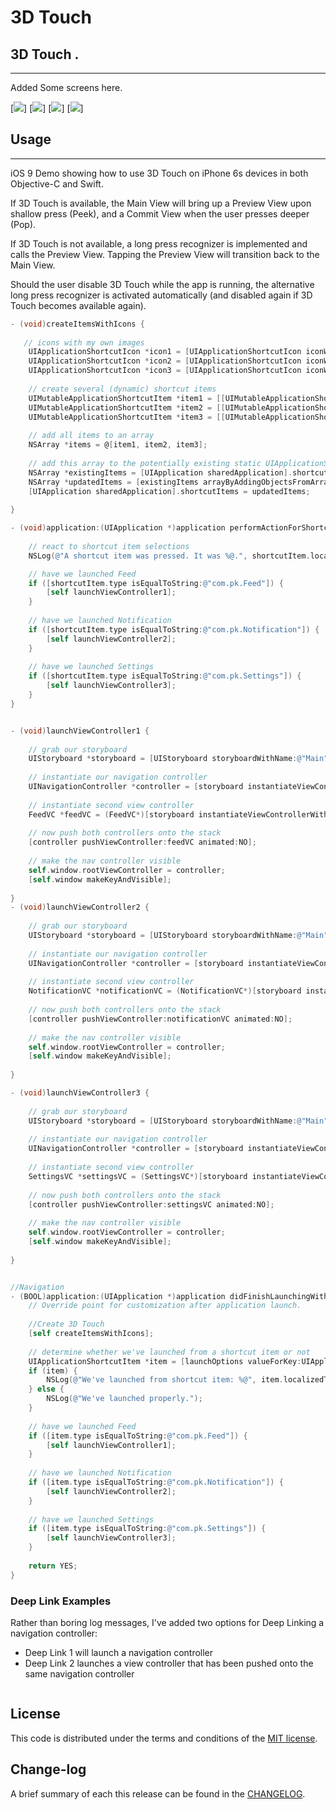 
3D Touch
=========

## 3D Touch .
------------
 Added Some screens here.
 
[![](https://github.com/pawankv89/3DTouch/blob/master/images/screen_1.png)]
[![](https://github.com/pawankv89/3DTouch/blob/master/images/screen_2.png)]
[![](https://github.com/pawankv89/3DTouch/blob/master/images/screen_3.png)]
[![](https://github.com/pawankv89/3DTouch/blob/master/images/screen_4.png)]

## Usage
------------
 iOS 9 Demo showing how to use 3D Touch on iPhone 6s devices in both Objective-C and Swift.

If 3D Touch is available, the Main View will bring up a Preview View upon shallow press (Peek), and a Commit View when the user presses deeper (Pop).

If 3D Touch is not available, a long press recognizer is implemented and calls the Preview View. Tapping the Preview View will transition back to the Main View.

Should the user disable 3D Touch while the app is running, the alternative long press recognizer is activated automatically (and disabled again if 3D Touch becomes available again).


```objective-c
- (void)createItemsWithIcons {
    
   // icons with my own images
    UIApplicationShortcutIcon *icon1 = [UIApplicationShortcutIcon iconWithTemplateImageName:@"iCon1"];
    UIApplicationShortcutIcon *icon2 = [UIApplicationShortcutIcon iconWithTemplateImageName:@"iCon2"];
    UIApplicationShortcutIcon *icon3 = [UIApplicationShortcutIcon iconWithTemplateImageName:@"iCon3"];
    
    // create several (dynamic) shortcut items
    UIMutableApplicationShortcutItem *item1 = [[UIMutableApplicationShortcutItem alloc]initWithType:@"com.pk.Feed" localizedTitle:@"Launch Feed Controller" localizedSubtitle:@"Launch Feed Controller" icon:icon1 userInfo:nil];
    UIMutableApplicationShortcutItem *item2 = [[UIMutableApplicationShortcutItem alloc]initWithType:@"com.pk.Notification" localizedTitle:@"Launch Notification Controller" localizedSubtitle:@"Launch Notification Controller" icon:icon2 userInfo:nil];
    UIMutableApplicationShortcutItem *item3 = [[UIMutableApplicationShortcutItem alloc]initWithType:@"com.pk.Settings" localizedTitle:@"Launch Settings Controller" localizedSubtitle:@"Launch Settings Controller" icon:icon3 userInfo:nil];
    
    // add all items to an array
    NSArray *items = @[item1, item2, item3];
    
    // add this array to the potentially existing static UIApplicationShortcutItems
    NSArray *existingItems = [UIApplication sharedApplication].shortcutItems;
    NSArray *updatedItems = [existingItems arrayByAddingObjectsFromArray:items];
    [UIApplication sharedApplication].shortcutItems = updatedItems;
    
}

- (void)application:(UIApplication *)application performActionForShortcutItem:(UIApplicationShortcutItem *)shortcutItem completionHandler:(void (^)(BOOL))completionHandler {
    
    // react to shortcut item selections
    NSLog(@"A shortcut item was pressed. It was %@.", shortcutItem.localizedTitle);

    // have we launched Feed
    if ([shortcutItem.type isEqualToString:@"com.pk.Feed"]) {
        [self launchViewController1];
    }
    
    // have we launched Notification
    if ([shortcutItem.type isEqualToString:@"com.pk.Notification"]) {
        [self launchViewController2];
    }
    
    // have we launched Settings
    if ([shortcutItem.type isEqualToString:@"com.pk.Settings"]) {
        [self launchViewController3];
    }
}


- (void)launchViewController1 {
    
    // grab our storyboard
    UIStoryboard *storyboard = [UIStoryboard storyboardWithName:@"Main" bundle:nil];
    
    // instantiate our navigation controller
    UINavigationController *controller = [storyboard instantiateViewControllerWithIdentifier:@"Navigation"];
    
    // instantiate second view controller
    FeedVC *feedVC = (FeedVC*)[storyboard instantiateViewControllerWithIdentifier:@"FeedVC"];
    
    // now push both controllers onto the stack
    [controller pushViewController:feedVC animated:NO];
    
    // make the nav controller visible
    self.window.rootViewController = controller;
    [self.window makeKeyAndVisible];
    
}
- (void)launchViewController2 {
    
    // grab our storyboard
    UIStoryboard *storyboard = [UIStoryboard storyboardWithName:@"Main" bundle:nil];
    
    // instantiate our navigation controller
    UINavigationController *controller = [storyboard instantiateViewControllerWithIdentifier:@"Navigation"];
    
    // instantiate second view controller
    NotificationVC *notificationVC = (NotificationVC*)[storyboard instantiateViewControllerWithIdentifier:@"NotificationVC"];
    
    // now push both controllers onto the stack
    [controller pushViewController:notificationVC animated:NO];
    
    // make the nav controller visible
    self.window.rootViewController = controller;
    [self.window makeKeyAndVisible];
    
}

- (void)launchViewController3 {
    
    // grab our storyboard
    UIStoryboard *storyboard = [UIStoryboard storyboardWithName:@"Main" bundle:nil];
    
    // instantiate our navigation controller
    UINavigationController *controller = [storyboard instantiateViewControllerWithIdentifier:@"Navigation"];
    
    // instantiate second view controller
    SettingsVC *settingsVC = (SettingsVC*)[storyboard instantiateViewControllerWithIdentifier:@"SettingsVC"];
    
    // now push both controllers onto the stack
    [controller pushViewController:settingsVC animated:NO];
    
    // make the nav controller visible
    self.window.rootViewController = controller;
    [self.window makeKeyAndVisible];
    
}

```

```objective-c

//Navigation
- (BOOL)application:(UIApplication *)application didFinishLaunchingWithOptions:(NSDictionary *)launchOptions {
    // Override point for customization after application launch.
    
    //Create 3D Touch
    [self createItemsWithIcons];
    
    // determine whether we've launched from a shortcut item or not
    UIApplicationShortcutItem *item = [launchOptions valueForKey:UIApplicationLaunchOptionsShortcutItemKey];
    if (item) {
        NSLog(@"We've launched from shortcut item: %@", item.localizedTitle);
    } else {
        NSLog(@"We've launched properly.");
    }
    
    // have we launched Feed
    if ([item.type isEqualToString:@"com.pk.Feed"]) {
        [self launchViewController1];
    }
    
    // have we launched Notification
    if ([item.type isEqualToString:@"com.pk.Notification"]) {
        [self launchViewController2];
    }
    
    // have we launched Settings
    if ([item.type isEqualToString:@"com.pk.Settings"]) {
        [self launchViewController3];
    }
    
    return YES;
}

```

### Deep Link Examples
Rather than boring log messages, I've added two options for Deep Linking a navigation controller:
 - Deep Link 1 will launch a navigation controller
 - Deep Link 2 launches a view controller that has been pushed onto the same navigation controller

```objective-c

```

## License

This code is distributed under the terms and conditions of the [MIT license](LICENSE).

## Change-log

A brief summary of each this release can be found in the [CHANGELOG](CHANGELOG.mdown). 
